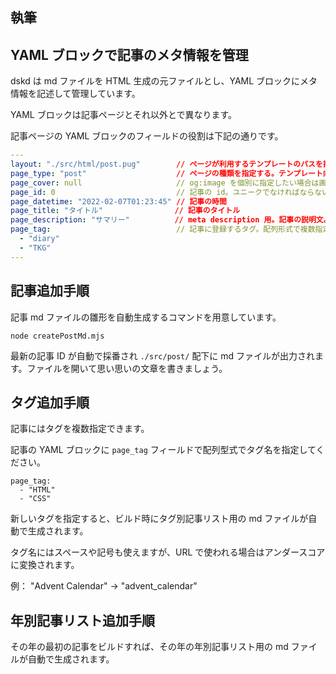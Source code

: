 ## 執筆

## YAML ブロックで記事のメタ情報を管理

dskd は md ファイルを HTML 生成の元ファイルとし、YAML ブロックにメタ情報を記述して管理しています。

YAML ブロックは記事ページとそれ以外とで異なります。

記事ページの YAML ブロックのフィールドの役割は下記の通りです。

```yaml
---
layout: "./src/html/post.pug"        // ページが利用するテンプレートのパスを指定する
page_type: "post"                    // ページの種類を指定する。テンプレート向け。
page_cover: null                     // og:image を個別に指定したい場合は画像の URL を指定する。
page_id: 0                           // 記事の id。ユニークでなければならない。
page_datetime: "2022-02-07T01:23:45" // 記事の時間
page_title: "タイトル"                // 記事のタイトル
page_description: "サマリー"          // meta description 用。記事の説明文。
page_tag:                            // 記事に登録するタグ。配列形式で複数指定可能。
  - "diary"
  - "TKG"
---
```

## 記事追加手順

記事 md ファイルの雛形を自動生成するコマンドを用意しています。

```
node createPostMd.mjs
```

最新の記事 ID が自動で採番され `./src/post/` 配下に md ファイルが出力されます。ファイルを開いて思い思いの文章を書きましょう。

## タグ追加手順

記事にはタグを複数指定できます。

記事の YAML ブロックに `page_tag` フィールドで配列型式でタグ名を指定してください。

```
page_tag:
  - "HTML"
  - "CSS"
```

新しいタグを指定すると、ビルド時にタグ別記事リスト用の md ファイルが自動で生成されます。

タグ名にはスペースや記号も使えますが、URL で使われる場合はアンダースコアに変換されます。

例： "Advent Calendar" → "advent_calendar"

## 年別記事リスト追加手順

その年の最初の記事をビルドすれば、その年の年別記事リスト用の md ファイルが自動で生成されます。
